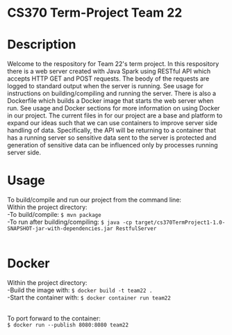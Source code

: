 # CS370 Term-Project Team 22

# Description

Welcome to the respository for Team 22's term project. In this respository there is a web server created with Java Spark using RESTful API which accepts HTTP GET and POST requests. The beody of the requests are logged to standard output when the server is running. See usage for instructions on building/compiling and running the server. There is also a Dockerfile which builds a Docker image that starts the web server when run. See usage and Docker sections for more information on using Docker in our project. The current files in for our project are a base and platform to expand our ideas such that we can use containers to improve server side handling of data. Specifically, the API will be returning to a container that has a running server so sensitive data sent to the server is protected and generation of sensitive data can be influenced only by processes running server side.

# Usage

To build/compile and run our project from the command line: <br/>
Within the project directory: <br/>
-To build/compile: `$ mvn package` <br/>
-To run after building/compiling: `$ java -cp target/cs370TermProject1-1.0-SNAPSHOT-jar-with-dependencies.jar RestfulServer` <br/>
<br/>

# Docker

Within the project directory:<br/>
-Build the image with: `$ docker build -t team22 .` <br/>
-Start the container with: `$ docker container run team22` <br/>
</br>

To port forward to the container: <br/>
`$ docker run --publish 8080:8080 team22`
